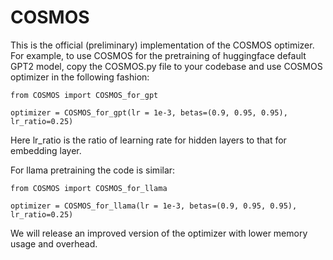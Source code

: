 # COSMOS

This is the official (preliminary) implementation of the COSMOS optimizer. For example, to use COSMOS for the pretraining of huggingface default GPT2 model, copy the COSMOS.py file to your codebase and use COSMOS optimizer in the following fashion:

```
from COSMOS import COSMOS_for_gpt

optimizer = COSMOS_for_gpt(lr = 1e-3, betas=(0.9, 0.95, 0.95), lr_ratio=0.25)
```
Here lr_ratio is the ratio of learning rate for hidden layers to that for embedding layer.

For llama pretraining the code is similar:

```
from COSMOS import COSMOS_for_llama

optimizer = COSMOS_for_llama(lr = 1e-3, betas=(0.9, 0.95, 0.95), lr_ratio=0.25)
```

We will release an improved version of the optimizer with lower memory usage and overhead. 
